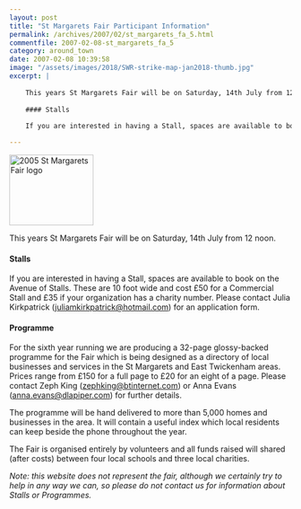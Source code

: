 ```yaml
---
layout: post
title: "St Margarets Fair Participant Information"
permalink: /archives/2007/02/st_margarets_fa_5.html
commentfile: 2007-02-08-st_margarets_fa_5
category: around_town
date: 2007-02-08 10:39:58
image: "/assets/images/2018/SWR-strike-map-jan2018-thumb.jpg"
excerpt: |
    
    This years St Margarets Fair will be on Saturday, 14th July from 12 noon.
    
    #### Stalls
    
    If you are interested in having a Stall, spaces are available to book on the Avenue of Stalls.  These are 10 foot wide and cost £50 for a Commercial Stall and £35 if your organization has a charity number.  Please contact Julia Kirkpatrick ("juliamkirkpatrick@hotmail.com":mailto:juliamkirkpatrick@hotmail.com) for an application form.

---
```


<img alt="2005 St Margarets Fair logo" src="/assets/images/2007/2005St_Margarets_Fair-thumb.jpg" width="150" height="126" class="right"/>

This years St Margarets Fair will be on Saturday, 14th July from 12 noon.

#### Stalls

If you are interested in having a Stall, spaces are available to book on the Avenue of Stalls. These are 10 foot wide and cost £50 for a Commercial Stall and £35 if your organization has a charity number. Please contact Julia Kirkpatrick ([juliamkirkpatrick@hotmail.com](mailto:juliamkirkpatrick@hotmail.com)) for an application form.

#### Programme

For the sixth year running we are producing a 32-page glossy-backed programme for the Fair which is being designed as a directory of local businesses and services in the St Margarets and East Twickenham areas. Prices range from £150 for a full page to £20 for an eight of a page. Please contact Zeph King ([zephking@btinternet.com](mailto:zephking@btinternet.com)) or Anna Evans ([anna.evans@dlapiper.com](mailto:anna.evans@dlapiper.com)) for further details.

The programme will be hand delivered to more than 5,000 homes and businesses in the area. It will contain a useful index which local residents can keep beside the phone throughout the year.

The Fair is organised entirely by volunteers and all funds raised will
shared (after costs) between four local schools and three local charities.

*Note: this website does not represent the fair, although we certainly try to help in any way we can, so please do not contact us for information about Stalls or Programmes.*

